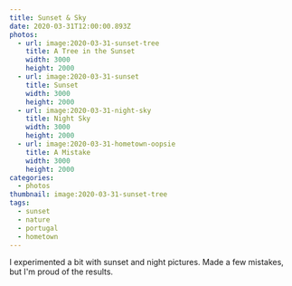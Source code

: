 ```yaml
---
title: Sunset & Sky
date: 2020-03-31T12:00:00.893Z
photos:
  - url: image:2020-03-31-sunset-tree
    title: A Tree in the Sunset
    width: 3000
    height: 2000
  - url: image:2020-03-31-sunset
    title: Sunset
    width: 3000
    height: 2000
  - url: image:2020-03-31-night-sky
    title: Night Sky
    width: 3000
    height: 2000
  - url: image:2020-03-31-hometown-oopsie
    title: A Mistake
    width: 3000
    height: 2000
categories:
  - photos
thumbnail: image:2020-03-31-sunset-tree
tags:
  - sunset
  - nature
  - portugal
  - hometown
---
```


I experimented a bit with sunset and night pictures. Made a few mistakes, but I'm proud of the results.
